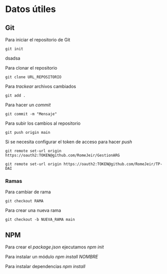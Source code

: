 # Datos útiles

## Git
Para iniciar el repositorio de Git
```
git init
```
dsadsa

Para clonar el repositorio
```
git clone URL_REPOSITORIO
```

Para *trackear* archivos cambiados 
```
git add .
```

Para hacer un *commit*
```
git commit -m "Mensaje"
```

Para subir los cambios al repositorio
```
git push origin main
```

Si se necesita configurar el token de acceso para hacer *push*
```
git remote set-url origin https://oauth2:TOKEN@github.com/RomeJeir/GestionARG
```
```
git remote set-url origin https://oauth2:TOKEN@github.com/RomeJeir/TP-DAI
```

### Ramas

Para cambiar de rama
```
git checkout RAMA
```

Para crear una nueva rama
```
git checkout -b NUEVA_RAMA main
```

## NPM
Para crear el *package.json* ejecutamos *npm init*

Para instalar un módulo *npm install NOMBRE*

Para instalar dependencias *npm install*


